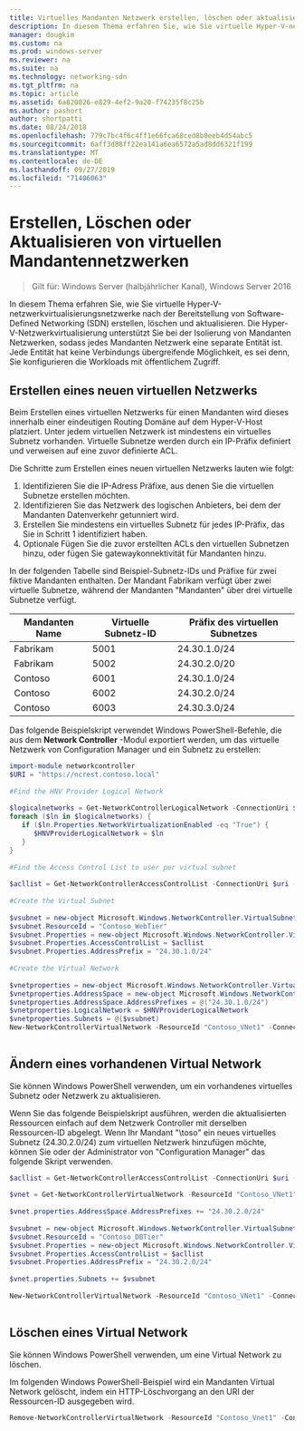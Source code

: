 ```yaml
---
title: Virtuelles Mandanten Netzwerk erstellen, löschen oder aktualisieren
description: In diesem Thema erfahren Sie, wie Sie virtuelle Hyper-V-netzwerkvirtualisierungsnetzwerke nach der Bereitstellung von Software-Defined Networking (SDN) erstellen, löschen und aktualisieren. Die Hyper-V-Netzwerkvirtualisierung unterstützt Sie bei der Isolierung von Mandanten Netzwerken, sodass jedes Mandanten Netzwerk eine separate Entität ist. Jede Entität hat keine Verbindungs übergreifende Möglichkeit, es sei denn, Sie konfigurieren die Workloads mit öffentlichem Zugriff.
manager: dougkim
ms.custom: na
ms.prod: windows-server
ms.reviewer: na
ms.suite: na
ms.technology: networking-sdn
ms.tgt_pltfrm: na
ms.topic: article
ms.assetid: 6a820826-e829-4ef2-9a20-f74235f8c25b
ms.author: pashort
author: shortpatti
ms.date: 08/24/2018
ms.openlocfilehash: 779c7bc4f6c4ff1e66fca68ced8b0eeb4d54abc5
ms.sourcegitcommit: 6aff3d88ff22ea141a6ea6572a5ad8dd6321f199
ms.translationtype: MT
ms.contentlocale: de-DE
ms.lasthandoff: 09/27/2019
ms.locfileid: "71406063"
---
```

# <a name="create-delete-or-update-tenant-virtual-networks"></a>Erstellen, Löschen oder Aktualisieren von virtuellen Mandantennetzwerken

>Gilt für: Windows Server (halbjährlicher Kanal), Windows Server 2016

In diesem Thema erfahren Sie, wie Sie virtuelle Hyper-V-netzwerkvirtualisierungsnetzwerke nach der Bereitstellung von Software-Defined Networking (SDN) erstellen, löschen und aktualisieren. Die Hyper-V-Netzwerkvirtualisierung unterstützt Sie bei der Isolierung von Mandanten Netzwerken, sodass jedes Mandanten Netzwerk eine separate Entität ist. Jede Entität hat keine Verbindungs übergreifende Möglichkeit, es sei denn, Sie konfigurieren die Workloads mit öffentlichem Zugriff.   
  
## <a name="create-a-new-virtual-network"></a>Erstellen eines neuen virtuellen Netzwerks  
Beim Erstellen eines virtuellen Netzwerks für einen Mandanten wird dieses innerhalb einer eindeutigen Routing Domäne auf dem Hyper-V-Host platziert. Unter jedem virtuellen Netzwerk ist mindestens ein virtuelles Subnetz vorhanden. Virtuelle Subnetze werden durch ein IP-Präfix definiert und verweisen auf eine zuvor definierte ACL.  

Die Schritte zum Erstellen eines neuen virtuellen Netzwerks lauten wie folgt:

1. Identifizieren Sie die IP-Adress Präfixe, aus denen Sie die virtuellen Subnetze erstellen möchten.   
2. Identifizieren Sie das Netzwerk des logischen Anbieters, bei dem der Mandanten Datenverkehr getunniert wird.   
3. Erstellen Sie mindestens ein virtuelles Subnetz für jedes IP-Präfix, das Sie in Schritt 1 identifiziert haben. 
4. Optionale Fügen Sie die zuvor erstellten ACLs den virtuellen Subnetzen hinzu, oder fügen Sie gatewaykonnektivität für Mandanten hinzu. 

In der folgenden Tabelle sind Beispiel-Subnetz-IDs und Präfixe für zwei fiktive Mandanten enthalten. Der Mandant Fabrikam verfügt über zwei virtuelle Subnetze, während der Mandanten "Mandanten" über drei virtuelle Subnetze verfügt.  
 
  
Mandanten Name  |Virtuelle Subnetz-ID  |Präfix des virtuellen Subnetzes    
---------|---------|---------  
Fabrikam    |5001         |24.30.1.0/24           
Fabrikam     |5002         | 24.30.2.0/20          
Contoso    |6001         |  24.30.1.0/24         
Contoso    | 6002        |  24.30.2.0/24         
Contoso     | 6003        | 24.30.3.0/24          
  
Das folgende Beispielskript verwendet Windows PowerShell-Befehle, die aus dem **Network Controller** -Modul exportiert werden, um das virtuelle Netzwerk von Configuration Manager und ein Subnetz zu erstellen:   
  
```Powershell  
import-module networkcontroller  
$URI = "https://ncrest.contoso.local"  
  
#Find the HNV Provider Logical Network  
  
$logicalnetworks = Get-NetworkControllerLogicalNetwork -ConnectionUri $uri  
foreach ($ln in $logicalnetworks) {  
   if ($ln.Properties.NetworkVirtualizationEnabled -eq "True") {  
      $HNVProviderLogicalNetwork = $ln  
   }  
}   
  
#Find the Access Control List to user per virtual subnet  
  
$acllist = Get-NetworkControllerAccessControlList -ConnectionUri $uri -ResourceId "AllowAll"  
  
#Create the Virtual Subnet  
  
$vsubnet = new-object Microsoft.Windows.NetworkController.VirtualSubnet  
$vsubnet.ResourceId = "Contoso_WebTier"  
$vsubnet.Properties = new-object Microsoft.Windows.NetworkController.VirtualSubnetProperties  
$vsubnet.Properties.AccessControlList = $acllist  
$vsubnet.Properties.AddressPrefix = "24.30.1.0/24"  
  
#Create the Virtual Network  
  
$vnetproperties = new-object Microsoft.Windows.NetworkController.VirtualNetworkProperties  
$vnetproperties.AddressSpace = new-object Microsoft.Windows.NetworkController.AddressSpace  
$vnetproperties.AddressSpace.AddressPrefixes = @("24.30.1.0/24")  
$vnetproperties.LogicalNetwork = $HNVProviderLogicalNetwork  
$vnetproperties.Subnets = @($vsubnet)  
New-NetworkControllerVirtualNetwork -ResourceId "Contoso_VNet1" -ConnectionUri $uri -Properties $vnetproperties  
  
```  
  
## <a name="modify-an-existing-virtual-network"></a>Ändern eines vorhandenen Virtual Network  
Sie können Windows PowerShell verwenden, um ein vorhandenes virtuelles Subnetz oder Netzwerk zu aktualisieren.   
  
Wenn Sie das folgende Beispielskript ausführen, werden die aktualisierten Ressourcen einfach auf dem Netzwerk Controller mit derselben Ressourcen-ID abgelegt. Wenn Ihr Mandant "\toso" ein neues virtuelles Subnetz (24.30.2.0/24) zum virtuellen Netzwerk hinzufügen möchte, können Sie oder der Administrator von "Configuration Manager" das folgende Skript verwenden.  
  
```PowerShell  
$acllist = Get-NetworkControllerAccessControlList -ConnectionUri $uri -ResourceId "AllowAll"  
  
$vnet = Get-NetworkControllerVirtualNetwork -ResourceId "Contoso_VNet1" -ConnectionUri $uri  
  
$vnet.properties.AddressSpace.AddressPrefixes += "24.30.2.0/24"  
  
$vsubnet = new-object Microsoft.Windows.NetworkController.VirtualSubnet  
$vsubnet.ResourceId = "Contoso_DBTier"  
$vsubnet.Properties = new-object Microsoft.Windows.NetworkController.VirtualSubnetProperties  
$vsubnet.Properties.AccessControlList = $acllist  
$vsubnet.Properties.AddressPrefix = "24.30.2.0/24"  
  
$vnet.properties.Subnets += $vsubnet  
  
New-NetworkControllerVirtualNetwork -ResourceId "Contoso_VNet1" -ConnectionUri $uri -properties $vnet.properties  
  
```  
  
## <a name="delete-a-virtual-network"></a>Löschen eines Virtual Network  
  
Sie können Windows PowerShell verwenden, um eine Virtual Network zu löschen.  
  
Im folgenden Windows PowerShell-Beispiel wird ein Mandanten Virtual Network gelöscht, indem ein HTTP-Löschvorgang an den URI der Ressourcen-ID ausgegeben wird.  

```PowerShell  
Remove-NetworkControllerVirtualNetwork -ResourceId "Contoso_Vnet1" -ConnectionUri $uri  
```

